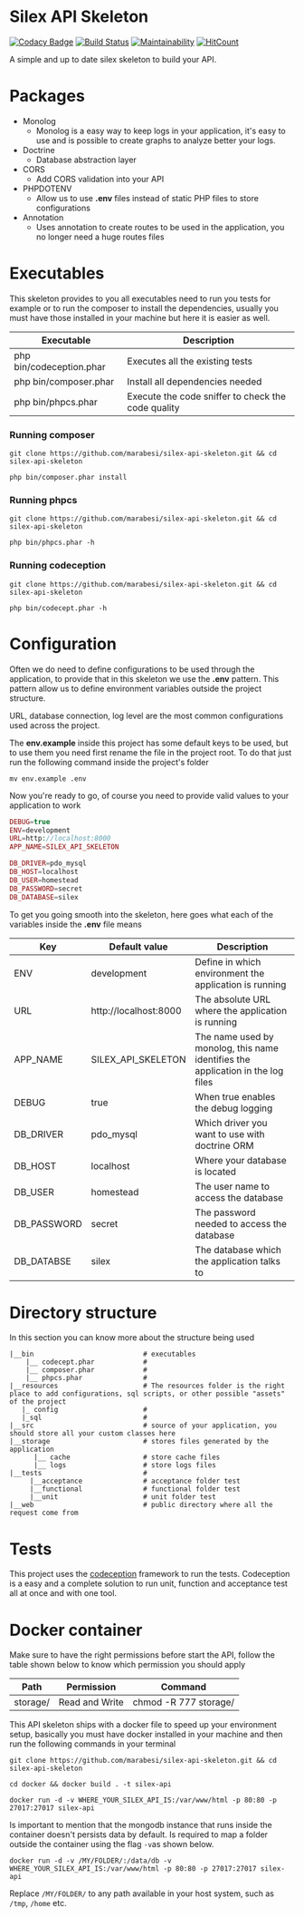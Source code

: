# Silex API Skeleton

[![Codacy Badge](https://api.codacy.com/project/badge/Grade/57726bad38a349c1b01083c11706fb8f)](https://www.codacy.com/app/matheus-marabesi/silex-api-skeleton?utm_source=github.com&utm_medium=referral&utm_content=marabesi/silex-api-skeleton&utm_campaign=badger)
[![Build Status](https://travis-ci.org/marabesi/silex-api-skeleton.svg?branch=master)](https://travis-ci.org/marabesi/silex-api-skeleton)
[![Maintainability](https://api.codeclimate.com/v1/badges/f685b41f3dec57ee5af4/maintainability)](https://codeclimate.com/github/marabesi/silex-api-skeleton/maintainability)
[![HitCount](http://hits.dwyl.io/marabesi/silex-api-skeleton.svg)](http://hits.dwyl.io/marabesi/silex-api-skeleton)

A simple and up to date silex skeleton to build your API.

# Packages

- Monolog
  - Monolog is a easy way to keep logs in your application, it's easy to use and is possible to create graphs to analyze better your logs.
- Doctrine
  - Database abstraction layer
- CORS
  - Add CORS validation into your API
- PHPDOTENV
  - Allow us to use **.env** files instead of static PHP files to store configurations
- Annotation
  - Uses annotation to create routes to be used in the application, you no longer need 
    a huge routes files 

# Executables

This skeleton provides to you all executables need to run you tests for example or
to run the composer to install the dependencies, usually you must have those
installed in your machine but here it is easier as well.

|Executable|Description|
|----------|-----------|
|php bin/codeception.phar  |  Executes all the existing tests    |
|php bin/composer.phar  |  Install all dependencies needed |
|php bin/phpcs.phar  |   Execute the code sniffer to check the code quality   |

### Running composer

```shell
git clone https://github.com/marabesi/silex-api-skeleton.git && cd silex-api-skeleton

php bin/composer.phar install
```

### Running phpcs

```shell
git clone https://github.com/marabesi/silex-api-skeleton.git && cd silex-api-skeleton

php bin/phpcs.phar -h
```

### Running codeception

```shell
git clone https://github.com/marabesi/silex-api-skeleton.git && cd silex-api-skeleton

php bin/codecept.phar -h
```

# Configuration

Often we do need to define configurations to be used through the application,
to provide that in this skeleton we use the **.env** pattern. This pattern
allow us to define environment variables outside the project structure.

URL, database connection, log level are the most common configurations used
across the project.

The **env.example** inside this project has some default keys to be used, but to use them
you need first rename the file in the project root. To do that just run the following command
inside the project's folder

```shell
mv env.example .env
```

Now you're ready to go, of course you need to provide valid values to your application to work

```php
DEBUG=true
ENV=development
URL=http://localhost:8000
APP_NAME=SILEX_API_SKELETON

DB_DRIVER=pdo_mysql
DB_HOST=localhost
DB_USER=homestead
DB_PASSWORD=secret
DB_DATABASE=silex
```

To get you going smooth into the skeleton, here goes what each of the variables inside the **.env** file means

|Key|Default value|Description|
|---|-------------|-----------|
|ENV| development | Define in which environment the application is running |
|URL| http://localhost:8000 | The absolute URL where the application is running |
|APP_NAME| SILEX_API_SKELETON | The name used by monolog, this name identifies the application in the log files |
|DEBUG| true | When true enables the debug logging |
|DB_DRIVER| pdo_mysql | Which driver you want to use with doctrine ORM |
|DB_HOST| localhost | Where your database is located |
|DB_USER| homestead | The user name to access the database |
|DB_PASSWORD| secret| The password needed to access the database |
|DB_DATABSE| silex | The database which the application talks to |

# Directory structure

In this section you can know more about the structure being used

```shell
|__bin                           # executables
    |__ codecept.phar            #
    |__ composer.phar            #  
    |__ phpcs.phar               #
|__resources                     # The resources folder is the right place to add configurations, sql scripts, or other possible "assets" of the project            
   |_ config                     #
   |_sql                         #
|__src                           # source of your application, you should store all your custom classes here
|__storage                       # stores files generated by the application
      |__ cache                  # store cache files
      |__ logs                   # store logs files
|__tests                         #
     |__acceptance               # acceptance folder test
     |__functional               # functional folder test
     |__unit                     # unit folder test
|__web                           # public directory where all the request come from

```

# Tests

This project uses the [codeception](http://codeception.com/) framework to run the tests. Codeception is a easy
and a complete solution to run unit, function and acceptance test all at once and with one tool.


# Docker container

Make sure to have the right permissions before start the API, follow
the table shown below to know which permission you should apply

|Path|Permission|Command|
|---|-----------|-------|
|storage/| Read and Write | chmod -R 777 storage/|

This API skeleton ships with a docker file to speed up your environment setup, basically you must have
docker installed in your machine and then run the following commands in your terminal

```shell
git clone https://github.com/marabesi/silex-api-skeleton.git && cd silex-api-skeleton

cd docker && docker build . -t silex-api

docker run -d -v WHERE_YOUR_SILEX_API_IS:/var/www/html -p 80:80 -p 27017:27017 silex-api
```

Is important to mention that the mongodb instance that runs inside the container doesn't persists data by default. Is required to map a folder outside the container using the flag `-v`as shown below.

```shell
docker run -d -v /MY/FOLDER/:/data/db -v WHERE_YOUR_SILEX_API_IS:/var/www/html -p 80:80 -p 27017:27017 silex-api
```

Replace `/MY/FOLDER/` to any path available in your host system, such as `/tmp`, `/home` etc.

